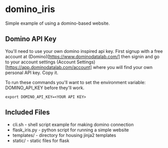 # domino_iris
Simple example of using a domino-based website.

## Domino API Key

You'll need to use your own domino inspired api key. First
signup with a free account at (Domino)[https://www.dominodatalab.com/]
then signin and go to your account settings 
(Account Settings)[https://app.dominodatalab.com/account]
where you will find your own personal API key. Copy it.

To run these commands you'll want to set the environment variable:
DOMINO_API_KEY before they'll work.

```{bash}
export DOMINO_API_KEY=<YOUR API KEY>
```

## Included Files

* cli.sh - shell script example for making domino connection
* flask_iris.py - python script for running a simple website
* templates/ - directory for housing jinja2 templates
* static/ - static files for flask

